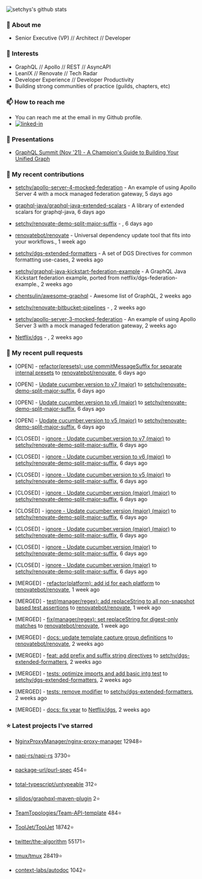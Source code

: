<p align="left">
  <img src="https://github-readme-stats.vercel.app/api?username=setchy&show_icons=true&theme=algolia&count_private=true" alt="setchys's github stats">
</p>

### 📖 About me

- Senior Executive (VP) // Architect // Developer

### 🔭 Interests

- GraphQL // Apollo // REST // AsyncAPI
- LeanIX // Renovate // Tech Radar
- Developer Experience // Developer Productivity
- Building strong communities of practice (guilds, chapters, etc)

### 📫 How to reach me

- You can reach me at the email in my Github profile.
- [<img alt="linked-in" src="https://img.shields.io/badge/linkedin-%230077B5.svg?&style=for-the-badge&logo=linkedin&logoColor=white" />](https://www.linkedin.com/in/adamsetch)

### 🎤 Presentations

- [GraphQL Summit (Nov '21) - A Champion's Guide to Building Your Unified Graph](https://www.apollographql.com/events/roundtable/graphql-summit-november-2021/a-champions-guide-to-building-your-unified-graph)

### 🚀 My recent contributions



- [setchy/apollo-server-4-mocked-federation](https://github.com/setchy/apollo-server-4-mocked-federation) - An example of using Apollo Server 4 with a mock managed federation gateway, 5 days ago

- [graphql-java/graphql-java-extended-scalars](https://github.com/graphql-java/graphql-java-extended-scalars) - A library of extended scalars for graphql-java, 6 days ago

- [setchy/renovate-demo-split-major-suffix](https://github.com/setchy/renovate-demo-split-major-suffix) - , 6 days ago

- [renovatebot/renovate](https://github.com/renovatebot/renovate) - Universal dependency update tool that fits into your workflows., 1 week ago

- [setchy/dgs-extended-formatters](https://github.com/setchy/dgs-extended-formatters) - A set of DGS Directives for common formatting use-cases, 2 weeks ago

- [setchy/graphql-java-kickstart-federation-example](https://github.com/setchy/graphql-java-kickstart-federation-example) - A GraphQL Java Kickstart federation example, ported from netflix/dgs-federation-example., 2 weeks ago

- [chentsulin/awesome-graphql](https://github.com/chentsulin/awesome-graphql) - Awesome list of GraphQL, 2 weeks ago

- [setchy/renovate-bitbucket-pipelines](https://github.com/setchy/renovate-bitbucket-pipelines) - , 2 weeks ago

- [setchy/apollo-server-3-mocked-federation](https://github.com/setchy/apollo-server-3-mocked-federation) - An example of using Apollo Server 3 with a mock managed federation gateway, 2 weeks ago

- [Netflix/dgs](https://github.com/Netflix/dgs) - , 2 weeks ago

### 🎉 My recent pull requests



- [OPEN] - [refactor(presets): use commitMessageSuffix for separate internal presets](https://github.com/renovatebot/renovate/pull/21454) to [renovatebot/renovate](https://github.com/renovatebot/renovate), 6 days ago

- [OPEN] - [Update cucumber.version to v7 (major)](https://github.com/setchy/renovate-demo-split-major-suffix/pull/23) to [setchy/renovate-demo-split-major-suffix](https://github.com/setchy/renovate-demo-split-major-suffix), 6 days ago

- [OPEN] - [Update cucumber.version to v6 (major)](https://github.com/setchy/renovate-demo-split-major-suffix/pull/22) to [setchy/renovate-demo-split-major-suffix](https://github.com/setchy/renovate-demo-split-major-suffix), 6 days ago

- [OPEN] - [Update cucumber.version to v5 (major)](https://github.com/setchy/renovate-demo-split-major-suffix/pull/21) to [setchy/renovate-demo-split-major-suffix](https://github.com/setchy/renovate-demo-split-major-suffix), 6 days ago

- [CLOSED] - [ignore - Update cucumber.version to v7 (major)](https://github.com/setchy/renovate-demo-split-major-suffix/pull/20) to [setchy/renovate-demo-split-major-suffix](https://github.com/setchy/renovate-demo-split-major-suffix), 6 days ago

- [CLOSED] - [ignore - Update cucumber.version to v6 (major)](https://github.com/setchy/renovate-demo-split-major-suffix/pull/19) to [setchy/renovate-demo-split-major-suffix](https://github.com/setchy/renovate-demo-split-major-suffix), 6 days ago

- [CLOSED] - [ignore - Update cucumber.version to v5 (major)](https://github.com/setchy/renovate-demo-split-major-suffix/pull/18) to [setchy/renovate-demo-split-major-suffix](https://github.com/setchy/renovate-demo-split-major-suffix), 6 days ago

- [CLOSED] - [ignore - Update cucumber.version (major) (major)](https://github.com/setchy/renovate-demo-split-major-suffix/pull/17) to [setchy/renovate-demo-split-major-suffix](https://github.com/setchy/renovate-demo-split-major-suffix), 6 days ago

- [CLOSED] - [ignore - Update cucumber.version (major) (major)](https://github.com/setchy/renovate-demo-split-major-suffix/pull/16) to [setchy/renovate-demo-split-major-suffix](https://github.com/setchy/renovate-demo-split-major-suffix), 6 days ago

- [CLOSED] - [ignore - Update cucumber.version (major) (major)](https://github.com/setchy/renovate-demo-split-major-suffix/pull/15) to [setchy/renovate-demo-split-major-suffix](https://github.com/setchy/renovate-demo-split-major-suffix), 6 days ago

- [CLOSED] - [ignore - Update cucumber.version (major)](https://github.com/setchy/renovate-demo-split-major-suffix/pull/12) to [setchy/renovate-demo-split-major-suffix](https://github.com/setchy/renovate-demo-split-major-suffix), 6 days ago

- [CLOSED] - [ignore - Update cucumber.version (major)](https://github.com/setchy/renovate-demo-split-major-suffix/pull/11) to [setchy/renovate-demo-split-major-suffix](https://github.com/setchy/renovate-demo-split-major-suffix), 6 days ago

- [MERGED] - [refactor(platform): add id for each platform](https://github.com/renovatebot/renovate/pull/21405) to [renovatebot/renovate](https://github.com/renovatebot/renovate), 1 week ago

- [MERGED] - [test(manager/regex): add replaceString to all non-snapshot based test assertions](https://github.com/renovatebot/renovate/pull/21380) to [renovatebot/renovate](https://github.com/renovatebot/renovate), 1 week ago

- [MERGED] - [fix(manager/regex): set replaceString for digest-only matches](https://github.com/renovatebot/renovate/pull/21370) to [renovatebot/renovate](https://github.com/renovatebot/renovate), 1 week ago

- [MERGED] - [docs: update template capture group definitions](https://github.com/renovatebot/renovate/pull/21311) to [renovatebot/renovate](https://github.com/renovatebot/renovate), 2 weeks ago

- [MERGED] - [feat: add prefix and suffix string directives](https://github.com/setchy/dgs-extended-formatters/pull/90) to [setchy/dgs-extended-formatters](https://github.com/setchy/dgs-extended-formatters), 2 weeks ago

- [MERGED] - [tests: optimize imports and add basic intg test](https://github.com/setchy/dgs-extended-formatters/pull/89) to [setchy/dgs-extended-formatters](https://github.com/setchy/dgs-extended-formatters), 2 weeks ago

- [MERGED] - [tests: remove modifier](https://github.com/setchy/dgs-extended-formatters/pull/87) to [setchy/dgs-extended-formatters](https://github.com/setchy/dgs-extended-formatters), 2 weeks ago

- [MERGED] - [docs: fix year](https://github.com/Netflix/dgs/pull/132) to [Netflix/dgs](https://github.com/Netflix/dgs), 2 weeks ago

### ⭐ Latest projects I've starred



- [NginxProxyManager/nginx-proxy-manager](https://github.com/NginxProxyManager/nginx-proxy-manager) 12948⭐

- [napi-rs/napi-rs](https://github.com/napi-rs/napi-rs) 3730⭐

- [package-url/purl-spec](https://github.com/package-url/purl-spec) 454⭐

- [total-typescript/untypeable](https://github.com/total-typescript/untypeable) 312⭐

- [silidos/graphqxl-maven-plugin](https://github.com/silidos/graphqxl-maven-plugin) 2⭐

- [TeamTopologies/Team-API-template](https://github.com/TeamTopologies/Team-API-template) 484⭐

- [ToolJet/ToolJet](https://github.com/ToolJet/ToolJet) 18742⭐

- [twitter/the-algorithm](https://github.com/twitter/the-algorithm) 55171⭐

- [tmux/tmux](https://github.com/tmux/tmux) 28419⭐

- [context-labs/autodoc](https://github.com/context-labs/autodoc) 1042⭐


